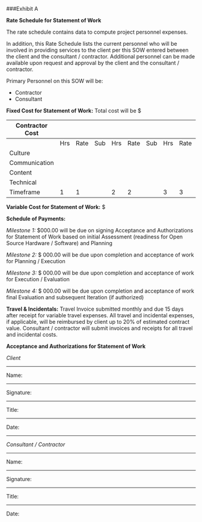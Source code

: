 ###Exhibit A

**Rate Schedule for Statement of Work**

The rate schedule contains data to compute project personnel expenses.

In addition, this Rate Schedule lists the current personnel who will be involved in providing services to the client per this SOW entered between the client and the consultant / contractor. Additional personnel can be made available upon request and approval by the client and the consultant / contractor.

Primary Personnel on this SOW will be:

 - Contractor
 - Consultant  

**Fixed Cost for Statement of Work:**  Total cost will be $

| Contractor Cost 	|     	|      	|     	|     	|      	|     	|     	|      	|     	|     	|      	|     	|       	|
|-----------------	|-----	|------	|-----	|-----	|------	|-----	|-----	|------	|-----	|-----	|------	|-----	|-------	|
|                 	| Hrs 	| Rate 	| Sub 	| Hrs 	| Rate 	| Sub 	| Hrs 	| Rate 	| Sub 	| Hrs 	| Rate 	| Sub 	| Total 	|
| Culture         	|     	|      	|     	|     	|      	|     	|     	|      	|     	|     	|      	|     	|       	|
| Communication   	|     	|      	|     	|     	|      	|     	|     	|      	|     	|     	|      	|     	|       	|
| Content         	|     	|      	|     	|     	|      	|     	|     	|      	|     	|     	|      	|     	|       	|
| Technical       	|     	|      	|     	|     	|      	|     	|     	|      	|     	|     	|      	|     	|       	|
|           Timeframe 	|  1  	|   1  	|     	|  2  	|   2  	|     	|  3  	|   3  	|     	|  4  	|   4  	|     	|       	|  	|

**Variable Cost for Statement of Work:** $

**Schedule of Payments:**

_Milestone 1:_ $000.00 will be due on signing Acceptance and Authorizations for Statement of Work based on initial Assessment (readiness for Open Source Hardware / Software) and Planning

_Milestone 2:_ $ 000.00 will be due upon completion and acceptance of work for Planning / Execution

_Milestone 3:_ $ 000.00 will be due upon completion and acceptance of work for Execution / Evaluation

_Milestone 4:_ $ 000.00 will be due upon completion and acceptance of work final Evaluation and subsequent Iteration (if authorized)

**Travel & Incidentals:**
Travel Invoice submitted monthly and due 15 days after receipt for variable travel expenses.
All travel and incidental expenses, if applicable, will be reimbursed by client up to 20% of estimated contract value. Consultant / contractor will submit invoices and receipts for all travel and incidental costs.

**Acceptance and Authorizations for Statement of Work**

_Client_
______________________
Name:
______________________
Signature:
______________________
Title:
______________________
Date:

---- 
_Consultant / Contractor_
______________________ 
Name:
______________________
Signature: 
______________________
Title:
______________________
Date:
